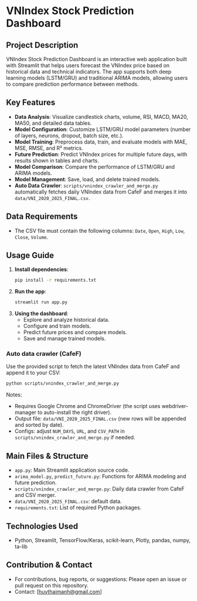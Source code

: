 # VNIndex Stock Prediction Dashboard

## Project Description

VNIndex Stock Prediction Dashboard is an interactive web application built with Streamlit that helps users forecast the VNIndex price based on historical data and technical indicators. The app supports both deep learning models (LSTM/GRU) and traditional ARIMA models, allowing users to compare prediction performance between methods.

## Key Features
- **Data Analysis**: Visualize candlestick charts, volume, RSI, MACD, MA20, MA50, and detailed data tables.
- **Model Configuration**: Customize LSTM/GRU model parameters (number of layers, neurons, dropout, batch size, etc.).
- **Model Training**: Preprocess data, train, and evaluate models with MAE, MSE, RMSE, and R² metrics.
- **Future Prediction**: Predict VNIndex prices for multiple future days, with results shown in tables and charts.
- **Model Comparison**: Compare the performance of LSTM/GRU and ARIMA models.
- **Model Management**: Save, load, and delete trained models.
- **Auto Data Crawler**: `scripts/vnindex_crawler_and_merge.py` automatically fetches daily VNIndex data from CafeF and merges it into `data/VNI_2020_2025_FINAL.csv`.

## Data Requirements
- The CSV file must contain the following columns: `Date`, `Open`, `High`, `Low`, `Close`, `Volume`.

## Usage Guide
1. **Install dependencies**:
   ```bash
   pip install -r requirements.txt
   ```
2. **Run the app**:
   ```bash
   streamlit run app.py
   ```
3. **Using the dashboard**:
   - Explore and analyze historical data.
   - Configure and train models.
   - Predict future prices and compare models.
   - Save and manage trained models.

### Auto data crawler (CafeF)

Use the provided script to fetch the latest VNIndex data from CafeF and append it to your CSV:

```bash
python scripts/vnindex_crawler_and_merge.py
```

Notes:
- Requires Google Chrome and ChromeDriver (the script uses webdriver-manager to auto-install the right driver).
- Output file: `data/VNI_2020_2025_FINAL.csv` (new rows will be appended and sorted by date).
- Configs: adjust `NUM_DAYS`, `URL`, and `CSV_PATH` in `scripts/vnindex_crawler_and_merge.py` if needed.

## Main Files & Structure
- `app.py`: Main Streamlit application source code.
- `arima_model.py`, `predict_future.py`: Functions for ARIMA modeling and future prediction.
- `scripts/vnindex_crawler_and_merge.py`: Daily data crawler from CafeF and CSV merger.
- `data/VNI_2020_2025_FINAL.csv`: default data.
- `requirements.txt`: List of required Python packages.

## Technologies Used
- Python, Streamlit, TensorFlow/Keras, scikit-learn, Plotly, pandas, numpy, ta-lib

## Contribution & Contact
- For contributions, bug reports, or suggestions: Please open an issue or pull request on this repository.
- Contact: [huythaimanh@gmail.com]

